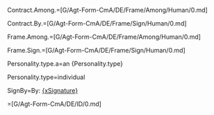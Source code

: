 Contract.Among.=[G/Agt-Form-CmA/DE/Frame/Among/Human/0.md]

Contract.By.=[G/Agt-Form-CmA/DE/Frame/Sign/Human/0.md]

Frame.Among.=[G/Agt-Form-CmA/DE/Frame/Among/Human/0.md]

Frame.Sign.=[G/Agt-Form-CmA/DE/Frame/Sign/Human/0.md]

Personality.type.a=an {Personality.type}

Personality.type=individual

SignBy=By: <u>{xSignature}</u>

=[G/Agt-Form-CmA/DE/ID/0.md]
